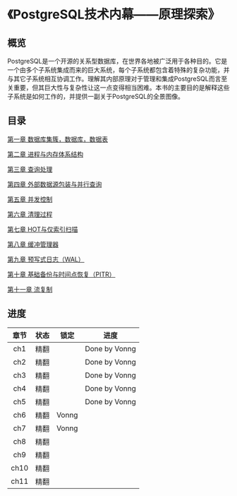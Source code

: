 # 《PostgreSQL技术内幕——原理探索》



## 概览

PostgreSQL是一个开源的关系型数据库，在世界各地被广泛用于各种目的。它是一个由多个子系统集成而来的巨大系统，每个子系统都包含着特殊的复杂功能，并与其它子系统相互协调工作。理解其内部原理对于管理和集成PostgreSQL而言至关重要，但其巨大性与复杂性让这一点变得相当困难。本书的主要目的是解释这些子系统是如何工作的，并提供一副关于PostgreSQL的全景图像。

##  目录

[第一章 数据库集簇，数据库，数据表](ch1.md)


[第二章 进程与内存体系结构](ch2.md)

[第三章 查询处理](ch3.md)


[第四章 外部数据源包装与并行查询](ch4.md)


[第五章 并发控制](ch5.md)


[第六章 清理过程](ch6.md)


[第七章 HOT与仅索引扫描](ch7.md)


[第八章 缓冲管理器](ch8.md)


[第九章 预写式日志（WAL）](ch9.md)

[第十章 基础备份与时间点恢复（PITR）](ch10.md)

[第十一章 流复制](ch11.md)





## 进度

| 章节 | 状态 | 锁定  |     进度      |
| :--: | :--: | :---: | :-----------: |
| ch1  | 精翻 |       | Done by Vonng |
| ch2  | 精翻 |       | Done by Vonng |
| ch3  | 精翻 |       | Done by Vonng |
| ch4  | 精翻 |       | Done by Vonng |
| ch5  | 精翻 |       | Done by Vonng |
| ch6  | 精翻 | Vonng |               |
| ch7  | 精翻 | Vonng |               |
| ch8  | 精翻 |       |               |
| ch9  | 精翻 |       |               |
| ch10 | 精翻 |       |               |
| ch11 | 精翻 |       |               |
